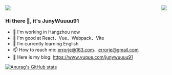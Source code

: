 <div>
<img src="https://github-readme-stats.vercel.app/api?username=JunyWuuuu91&show_icons=true&count_private=true">
<img align="right" src="https://github-readme-stats.vercel.app/api/top-langs/?username=JunyWuuuu91">
</div>

### Hi there 👋, it's JunyWuuuu91

- 🔭 I'm working in Hangzhou now 
- 🦄 I'm good at React、Vue、Webpack、Vite
- 🌱 I’m currently learning English
- 📫 How to reach me: <errorje@163.com>、<errorje@gmail.com>
- 🔗 Here is my blog: <https://www.yuque.com/junywuuuu91>

<!-- - 😄 Pronouns: ... -->
<!-- - 👯 I’m looking to collaborate on ... -->
<!-- - 🤔 I’m looking for help with ... -->
<!-- - 💬 Ask me about ... -->
<!--
[![Readme Card](https://www.yuque.com/junywuuuu91)
-->
[![Anurag's GitHub stats](https://github-readme-stats.vercel.app/api?username=anuraghazra)](https://github.com/anuraghazra/github-readme-stats)
